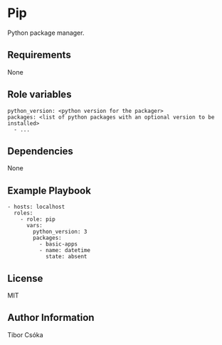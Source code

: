 Pip
=========

Python package manager.

Requirements
------------

None

Role variables
--------------

    python_version: <python version for the packager>
    packages: <list of python packages with an optional version to be installed>
      - ...

Dependencies
------------

None

Example Playbook
----------------

    - hosts: localhost
      roles:
        - role: pip
          vars:
            python_version: 3
            packages:
              - basic-apps
              - name: datetime
                state: absent

License
-------

MIT

Author Information
------------------

Tibor Csóka
